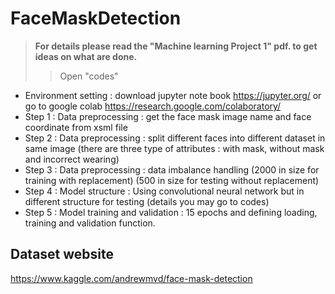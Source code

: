 # FaceMaskDetection

> **For details please read the "Machine learning Project 1" pdf. to get ideas on what are done.**
> > Open "codes"
- Environment setting : download jupyter note book https://jupyter.org/ or go to google colab https://research.google.com/colaboratory/
- Step 1 : Data preprocessing : get the face mask image name and face coordinate from xsml file
- Step 2 : Data preprocessing : split different faces into different dataset in same image (there are three type of attributes : with mask, without mask and incorrect wearing)
- Step 3 : Data preprocessing : data imbalance handling (2000 in size for training with replacement) (500 in size for testing without replacement)
- Step 4 : Model structure : Using convolutional neural network but in different structure for testing (details you may go to codes)
- Step 5 : Model training and validation : 15 epochs and defining loading, training and validation function.


## Dataset website
https://www.kaggle.com/andrewmvd/face-mask-detection
